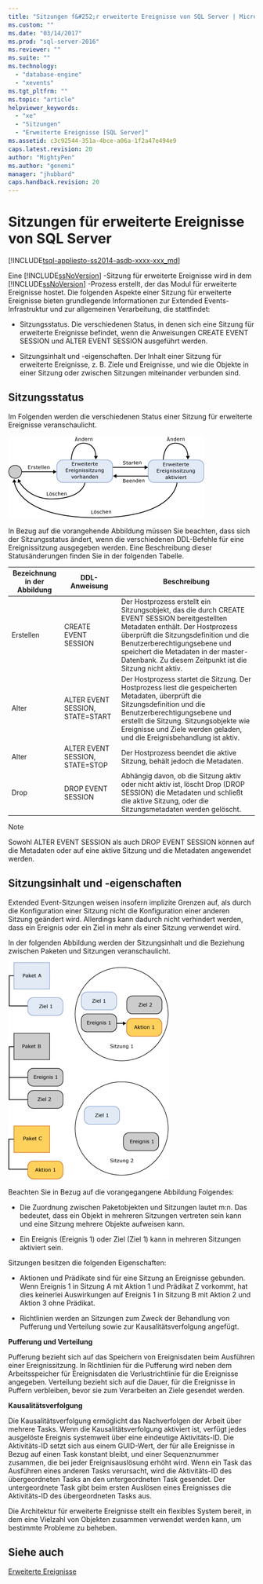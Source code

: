 ```yaml
---
title: "Sitzungen f&#252;r erweiterte Ereignisse von SQL Server | Microsoft Docs"
ms.custom: ""
ms.date: "03/14/2017"
ms.prod: "sql-server-2016"
ms.reviewer: ""
ms.suite: ""
ms.technology: 
  - "database-engine"
  - "xevents"
ms.tgt_pltfrm: ""
ms.topic: "article"
helpviewer_keywords: 
  - "xe"
  - "Sitzungen"
  - "Erweiterte Ereignisse [SQL Server]"
ms.assetid: c3c92544-351a-4bce-a06a-1f2a47e494e9
caps.latest.revision: 20
author: "MightyPen"
ms.author: "genemi"
manager: "jhubbard"
caps.handback.revision: 20
---
```

# Sitzungen f&#252;r erweiterte Ereignisse von SQL Server
[!INCLUDE[tsql-appliesto-ss2014-asdb-xxxx-xxx_md](../../includes/tsql-appliesto-ss2014-asdb-xxxx-xxx-md.md)]

  Eine [!INCLUDE[ssNoVersion](../../includes/ssnoversion-md.md)] -Sitzung für erweiterte Ereignisse wird in dem [!INCLUDE[ssNoVersion](../../includes/ssnoversion-md.md)] -Prozess erstellt, der das Modul für erweiterte Ereignisse hostet. Die folgenden Aspekte einer Sitzung für erweiterte Ereignisse bieten grundlegende Informationen zur Extended Events-Infrastruktur und zur allgemeinen Verarbeitung, die stattfindet:  
  
-   Sitzungsstatus. Die verschiedenen Status, in denen sich eine Sitzung für erweiterte Ereignisse befindet, wenn die Anweisungen CREATE EVENT SESSION und ALTER EVENT SESSION ausgeführt werden.  
  
-   Sitzungsinhalt und -eigenschaften. Der Inhalt einer Sitzung für erweiterte Ereignisse, z. B. Ziele und Ereignisse, und wie die Objekte in einer Sitzung oder zwischen Sitzungen miteinander verbunden sind.  
  
## Sitzungsstatus  
 Im Folgenden werden die verschiedenen Status einer Sitzung für erweiterte Ereignisse veranschaulicht.  
  
 ![Sitzung für erweiterte Ereignisse – Status](../../relational-databases/extended-events/media/xesessionstate.gif "Sitzung für erweiterte Ereignisse – Status")  
  
 In Bezug auf die vorangehende Abbildung müssen Sie beachten, dass sich der Sitzungsstatus ändert, wenn die verschiedenen DDL-Befehle für eine Ereignissitzung ausgegeben werden. Eine Beschreibung dieser Statusänderungen finden Sie in der folgenden Tabelle.  
  
|Bezeichnung in der Abbildung|DDL-Anweisung|Beschreibung|  
|------------------------|-------------------|-----------------|  
|Erstellen|CREATE EVENT SESSION|Der Hostprozess erstellt ein Sitzungsobjekt, das die durch CREATE EVENT SESSION bereitgestellten Metadaten enthält. Der Hostprozess überprüft die Sitzungsdefinition und die Benutzerberechtigungsebene und speichert die Metadaten in der master-Datenbank. Zu diesem Zeitpunkt ist die Sitzung nicht aktiv.|  
|Alter|ALTER EVENT SESSION, STATE=START|Der Hostprozess startet die Sitzung. Der Hostprozess liest die gespeicherten Metadaten, überprüft die Sitzungsdefinition und die Benutzerberechtigungsebene und erstellt die Sitzung. Sitzungsobjekte wie Ereignisse und Ziele werden geladen, und die Ereignisbehandlung ist aktiv.|  
|Alter|ALTER EVENT SESSION, STATE=STOP|Der Hostprozess beendet die aktive Sitzung, behält jedoch die Metadaten.|  
|Drop|DROP EVENT SESSION|Abhängig davon, ob die Sitzung aktiv oder nicht aktiv ist, löscht Drop (DROP SESSION) die Metadaten und schließt die aktive Sitzung, oder die Sitzungsmetadaten werden gelöscht.|  
  
> [!NOTE]  
>  Sowohl ALTER EVENT SESSION als auch DROP EVENT SESSION können auf die Metadaten oder auf eine aktive Sitzung und die Metadaten angewendet werden.  
  
## Sitzungsinhalt und -eigenschaften  
 Extended Event-Sitzungen weisen insofern implizite Grenzen auf, als durch die Konfiguration einer Sitzung nicht die Konfiguration einer anderen Sitzung geändert wird. Allerdings kann dadurch nicht verhindert werden, dass ein Ereignis oder ein Ziel in mehr als einer Sitzung verwendet wird.  
  
 In der folgenden Abbildung werden der Sitzungsinhalt und die Beziehung zwischen Paketen und Sitzungen veranschaulicht.  
  
 ![Objektkoexistenz und -freigabe in Sitzungen](../../relational-databases/extended-events/media/xesessions.gif "Objektkoexistenz und -freigabe in Sitzungen")  
  
 Beachten Sie in Bezug auf die vorangegangene Abbildung Folgendes:  
  
-   Die Zuordnung zwischen Paketobjekten und Sitzungen lautet m:n. Das bedeutet, dass ein Objekt in mehreren Sitzungen vertreten sein kann und eine Sitzung mehrere Objekte aufweisen kann.  
  
-   Ein Ereignis (Ereignis 1) oder Ziel (Ziel 1) kann in mehreren Sitzungen aktiviert sein.  
  
 Sitzungen besitzen die folgenden Eigenschaften:  
  
-   Aktionen und Prädikate sind für eine Sitzung an Ereignisse gebunden. Wenn Ereignis 1 in Sitzung A mit Aktion 1 und Prädikat Z vorkommt, hat dies keinerlei Auswirkungen auf Ereignis 1 in Sitzung B mit Aktion 2 und Aktion 3 ohne Prädikat.  
  
-   Richtlinien werden an Sitzungen zum Zweck der Behandlung von Pufferung und Verteilung sowie zur Kausalitätsverfolgung angefügt.  
  
 **Pufferung und Verteilung**  
  
 Pufferung bezieht sich auf das Speichern von Ereignisdaten beim Ausführen einer Ereignissitzung.  In Richtlinien für die Pufferung wird neben dem Arbeitsspeicher für Ereignisdaten die Verlustrichtlinie für die Ereignisse angegeben. Verteilung bezieht sich auf die Dauer, für die Ereignisse in Puffern verbleiben, bevor sie zum Verarbeiten an Ziele gesendet werden.  
  
 **Kausalitätsverfolgung**  
  
 Die Kausalitätsverfolgung ermöglicht das Nachverfolgen der Arbeit über mehrere Tasks. Wenn die Kausalitätsverfolgung aktiviert ist, verfügt jedes ausgelöste Ereignis systemweit über eine eindeutige Aktivitäts-ID. Die Aktivitäts-ID setzt sich aus einem GUID-Wert, der für alle Ereignisse in Bezug auf einen Task konstant bleibt, und einer Sequenznummer zusammen, die bei jeder Ereignisauslösung erhöht wird. Wenn ein Task das Ausführen eines anderen Tasks verursacht, wird die Aktivitäts-ID des übergeordneten Tasks an den untergeordneten Task gesendet. Der untergeordnete Task gibt beim ersten Auslösen eines Ereignisses die Aktivitäts-ID des übergeordneten Tasks aus.  
  
 Die Architektur für erweiterte Ereignisse stellt ein flexibles System bereit, in dem eine Vielzahl von Objekten zusammen verwendet werden kann, um bestimmte Probleme zu beheben.  
  
## Siehe auch  
 [Erweiterte Ereignisse](../../relational-databases/extended-events/extended-events.md)  
  
  